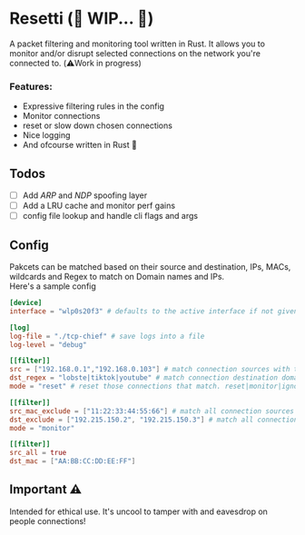 # Resetti  (🚧 WIP... 🚧)
A packet filtering and monitoring tool written in Rust. It allows you to monitor and/or disrupt selected connections on the network you're connected to. (⚠️Work in progress)
### Features:
  - Expressive filtering rules in the config
  - Monitor connections
  - reset or slow down chosen connections
  - Nice logging
  - And ofcourse written in Rust 🦀
## Todos
  - [ ] Add *ARP* and *NDP* spoofing layer
  - [ ] Add a LRU cache and monitor perf gains
  - [ ] config file lookup and handle cli flags and args
## Config
Pakcets can be matched based on their source and destination, IPs, MACs, wildcards and Regex to match on Domain names and IPs.</br>
Here's a sample config
```toml
[device]
interface = "wlp0s20f3" # defaults to the active interface if not given 

[log]
log-file = "./tcp-chief" # save logs into a file
log-level = "debug"

[[filter]]
src = ["192.168.0.1","192.168.0.103"] # match connection sources with these ips
dst_regex = "lobste|tiktok|youtube" # match connection destination domain or ip to this regex
mode = "reset" # reset those connections that match. reset|monitor|ignore|syn_reset

[[filter]]
src_mac_exclude = ["11:22:33:44:55:66"] # match all connection sources except the ones with this MAC address
dst_exclude = ["192.215.150.2", "192.215.150.3"] # match all connection dst except the ones with these ips
mode = "monitor"

[[filter]]
src_all = true
dst_mac = ["AA:BB:CC:DD:EE:FF"]
```
## Important ⚠️
Intended for ethical use. It's uncool to tamper with and eavesdrop on people connections!
